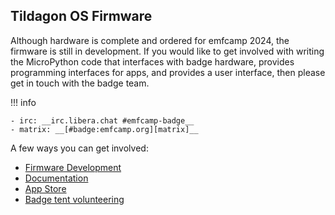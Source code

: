 ## Tildagon OS Firmware

Although hardware is complete and ordered for emfcamp 2024, the firmware is
still in development. If you would like to get involved with writing the
MicroPython code that interfaces with badge hardware, provides programming
interfaces for apps, and provides a user interface, then please get in touch
with the badge team.

!!! info

    - irc: __irc.libera.chat #emfcamp-badge__
    - matrix: __[#badge:emfcamp.org][matrix]__

A few ways you can get involved:

<div class="grid cards" markdown>

- [Firmware Development][badge-2024-software]
- [Documentation][badge-2024-documentation]
- [App Store][badge-2024-app-store]
- [Badge tent volunteering][badge-tent-volunteering]

</div>

[badge-2024-software]: https://www.github.com/emfcamp/badge-2024-software
[badge-2024-documentation]: https://www.github.com/emfcamp/badge-2024-documentation
[badge-2024-app-store]: https://www.github.com/emfcamp/badge-2024-app-store
[badge-tent-volunteering]: ./badge-tent-volunteering.md
